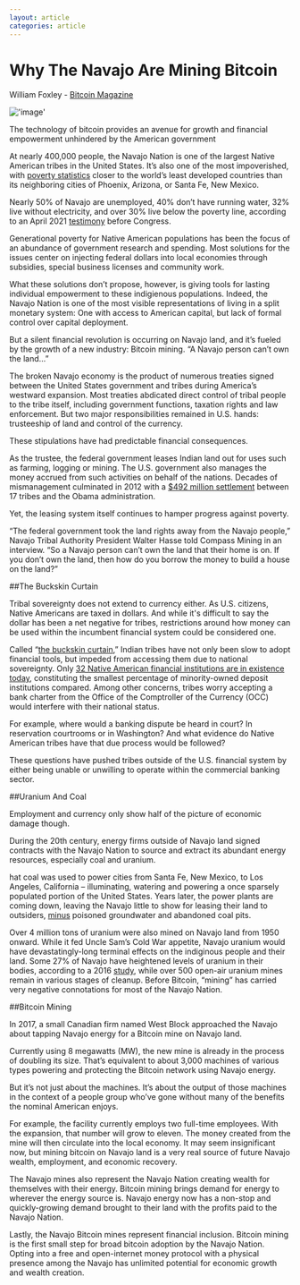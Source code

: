```yaml
---
layout: article
categories: article
---
```


# Why The Navajo Are Mining Bitcoin
William Foxley - [Bitcoin Magazine](https://www.nasdaq.com/publishers/bitcoin-magazine)

!['image'](../../../../assets/images/posts/img11.jpeg)


The technology of bitcoin provides an avenue for growth and financial empowerment unhindered by the American government

At nearly 400,000 people, the Navajo Nation is one of the largest Native American tribes in the United States. It’s also one of the most impoverished, with [poverty statistics](https://www.welfareinfo.org/poverty-rate/) closer to the world’s least developed countries than its neighboring cities of Phoenix, Arizona, or Santa Fe, New Mexico.

Nearly 50% of Navajo are unemployed, 40% don’t have running water, 32% live without electricity, and over 30% live below the poverty line, according to an April 2021 [testimony](https://docs.house.gov/meetings/II/II24/20210421/112468/HHRG-117-II24-Wstate-HaaseW-20210421-SD022.pdf) before Congress.

Generational poverty for Native American populations has been the focus of an abundance of government research and spending. Most solutions for the issues center on injecting federal dollars into local economies through subsidies, special business licenses and community work.

What these solutions don’t propose, however, is giving tools for lasting individual empowerment to these indigienous populations. Indeed, the Navajo Nation is one of the most visible representations of living in a split monetary system: One with access to American capital, but lack of formal control over capital deployment.

But a silent financial revolution is occurring on Navajo land, and it’s fueled by the growth of a new industry: Bitcoin mining. “A Navajo person can’t own the land…”

The broken Navajo economy is the product of numerous treaties signed between the United States government and tribes during America’s westward expansion. Most treaties abdicated direct control of tribal people to the tribe itself, including government functions, taxation rights and law enforcement. But two major responsibilities remained in U.S. hands: trusteeship of land and control of the currency.

These stipulations have had predictable financial consequences.

As the trustee, the federal government leases Indian land out for uses such as farming, logging or mining. The U.S. government also manages the money accrued from such activities on behalf of the nations. Decades of mismanagement culminated in 2012 with a [$492 million settlement](https://www.npr.org/sections/thetwo-way/2016/09/27/495627997/u-s-government-to-pay-492-million-to-17-american-indian-tribes) between 17 tribes and the Obama administration.

Yet, the leasing system itself continues to hamper progress against poverty.

“The federal government took the land rights away from the Navajo people,” Navajo Tribal Authority President Walter Hasse told Compass Mining in an interview. “So a Navajo person can’t own the land that their home is on. If you don’t own the land, then how do you borrow the money to build a house on the land?”

##The Buckskin Curtain

Tribal sovereignty does not extend to currency either. As U.S. citizens, Native Americans are taxed in dollars. And while it's difficult to say the dollar has been a net negative for tribes, restrictions around how money can be used within the incumbent financial system could be considered one.

Called “[the buckskin curtain](https://www.minneapolisfed.org/article/2000/breaching-the-buckskin-curtain),” Indian tribes have not only been slow to adopt financial tools, but impeded from accessing them due to national sovereignty. Only [32 Native American financial institutions are in existence today](https://www.investopedia.com/native-american-owned-banks-by-state-5085713), constituting the smallest percentage of minority-owned deposit institutions compared. Among other concerns, tribes worry accepting a bank charter from the Office of the Comptroller of the Currency (OCC) would interfere with their national status.

For example, where would a banking dispute be heard in court? In reservation courtrooms or in Washington? And what evidence do Native American tribes have that due process would be followed?

These questions have pushed tribes outside of the U.S. financial system by either being unable or unwilling to operate within the commercial banking sector.

##Uranium And Coal

Employment and currency only show half of the picture of economic damage though.

During the 20th century, energy firms outside of Navajo land signed contracts with the Navajo Nation to source and extract its abundant energy resources, especially coal and uranium.

hat coal was used to power cities from Santa Fe, New Mexico, to Los Angeles, California – illuminating, watering and powering a once sparsely populated portion of the United States. Years later, the power plants are coming down, leaving the Navajo little to show for leasing their land to outsiders, [minus](https://www.nrdc.org/stories/after-local-coal-mine-shuts-down-these-navajo-and-hopi-communities-seek-just-transition) poisoned groundwater and abandoned coal pits.

Over 4 million tons of uranium were also mined on Navajo land from 1950 onward. While it fed Uncle Sam’s Cold War appetite, Navajo uranium would have devastatingly-long terminal effects on the indiginous people and their land. Some 27% of Navajo have heightened levels of uranium in their bodies, according to a 2016 [study](https://www.npr.org/sections/health-shots/2016/04/10/473547227/for-the-navajo-nation-uranium-minings-deadly-legacy-lingers), while over 500 open-air uranium mines remain in various stages of cleanup.
Before Bitcoin, “mining” has carried very negative connotations for most of the Navajo Nation.

##Bitcoin Mining

In 2017, a small Canadian firm named West Block approached the Navajo about tapping Navajo energy for a Bitcoin mine on Navajo land.

Currently using 8 megawatts (MW), the new mine is already in the process of doubling its size. That’s equivalent to about 3,000 machines of various types powering and protecting the Bitcoin network using Navajo energy.

But it’s not just about the machines. It’s about the output of those machines in the context of a people group who’ve gone without many of the benefits the nominal American enjoys.

For example, the facility currently employs two full-time employees. With the expansion, that number will grow to eleven. The money created from the mine will then circulate into the local economy. It may seem insignificant now, but mining bitcoin on Navajo land is a very real source of future Navajo wealth, employment, and economic recovery.

The Navajo mines also represent the Navajo Nation creating wealth for themselves with their energy. Bitcoin mining brings demand for energy to wherever the energy source is. Navajo energy now has a non-stop and quickly-growing demand brought to their land with the profits paid to the Navajo Nation.

Lastly, the Navajo Bitcoin mines represent financial inclusion. Bitcoin mining is the first small step for broad bitcoin adoption by the Navajo Nation. Opting into a free and open-internet money protocol with a physical presence among the Navajo has unlimited potential for economic growth and wealth creation.